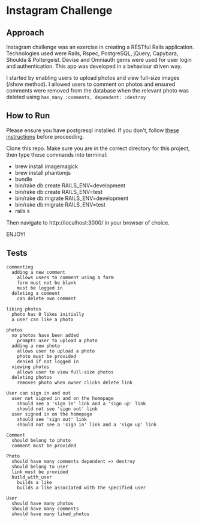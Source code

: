 Instagram Challenge
===================

Approach
-------

Instagram challenge was an exercise in creating a RESTful Rails application. Technologies used were Rails, Rspec, PostgreSQL, jQuery, Capybara, Shoulda & Poltergeist. Devise and Omniauth gems were used for user login and authentication. This app was developed in a behaviour driven way.

I started by enabling users to upload photos and view full-size images (/show method). I allowed users to comment on photos and ensured comments were removed from the database when the relevant photo was deleted using `has_many :comments, dependent: :destroy`

How to Run
-----
Please ensure you have postgresql installed. If you don't, follow <a href="http://www.natalie-akam.com/Blog/psql.html">these instructions</a> before proceeding.

Clone this repo. Make sure you are in the correct directory for this project, then type these commands into terminal:

* brew install imagemagick
* brew install phantomjs
* bundle
* bin/rake db:create RAILS_ENV=development
* bin/rake db:create RAILS_ENV=test
* bin/rake db:migrate RAILS_ENV=development
* bin/rake db:migrate RAILS_ENV=test
* rails s

Then navigate to http://localhost:3000/ in your browser of choice.

ENJOY!


Tests
-----

    commenting
      adding a new comment
        allows users to comment using a form
        form must not be blank
        must be logged in
      deleting a comment
        can delete own comment

    liking photos
      photo has 0 likes initially
      a user can like a photo

    photos
      no photos have been added
        prompts user to upload a photo
      adding a new photo
        allows user to upload a photo
        photo must be provided
        denied if not logged in
      viewing photos
        allows user to view full-size photos
      deleting photos
        removes photo when owner clicks delete link

    User can sign in and out
      user not signed in and on the homepage
        should see a 'sign in' link and a 'sign up' link
        should not see 'sign out' link
      user signed in on the homepage
        should see 'sign out' link
        should not see a 'sign in' link and a 'sign up' link

    Comment
      should belong to photo
      comment must be provided

    Photo
      should have many comments dependent => destroy
      should belong to user
      link must be provided
      build_with_user
        builds a like
        builds a like associated with the specified user

    User
      should have many photos
      should have many comments
      should have many liked_photos
